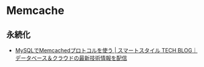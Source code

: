 # Memcache

## 永続化
- [MySQLでMemcachedプロトコルを使う | スマートスタイル TECH BLOG｜データベース＆クラウドの最新技術情報を配信](https://www.s-style.co.jp/blog/2018/01/1479/)

